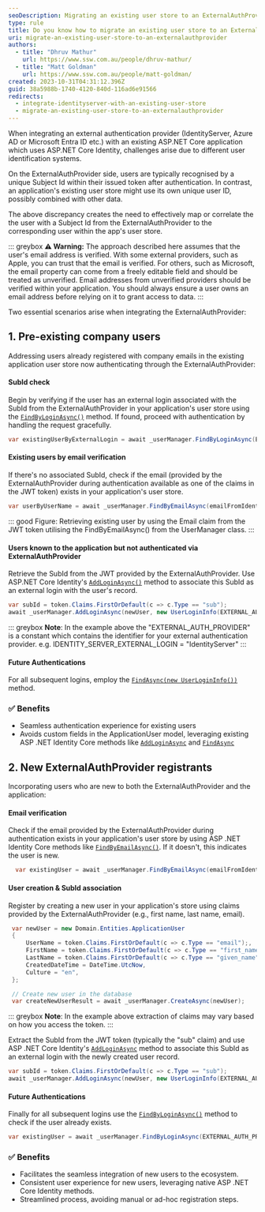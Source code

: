 ```yaml
---
seoDescription: Migrating an existing user store to an ExternalAuthProvider, such as IdentityServer or Azure AD, requires mapping users and handling pre-existing company users and new registrants.
type: rule
title: Do you know how to migrate an existing user store to an ExternalAuthProvider?
uri: migrate-an-existing-user-store-to-an-externalauthprovider
authors:
  - title: "Dhruv Mathur"
    url: https://www.ssw.com.au/people/dhruv-mathur/
  - title: "Matt Goldman"
    url: https://www.ssw.com.au/people/matt-goldman/
created: 2023-10-31T04:31:12.396Z
guid: 38a5988b-1740-4120-840d-116ad6e91566
redirects:
  - integrate-identityserver-with-an-existing-user-store
  - migrate-an-existing-user-store-to-an-externalauthprovider
---
```


When integrating an external authentication provider (IdentityServer, Azure AD or Microsoft Entra ID etc.) with an existing ASP.NET Core application which uses ASP.NET Core Identity, challenges arise due to different user identification systems.

On the ExternalAuthProvider side, users are typically recognised by a unique Subject Id within their issued token after authentication. In contrast, an application's existing user store might use its own unique user ID, possibly combined with other data.

The above discrepancy creates the need to effectively map or correlate the the user with a Subject Id from the ExternalAuthProvider to the corresponding user within the app's user store.

::: greybox
**⚠️ Warning:**
The approach described here assumes that the user's email address is verified. With some external providers, such as Apple, you can trust that the email is verified. For others, such as Microsoft, the email property can come from a freely editable field and should be treated as unverified. Email addresses from unverified providers should be verified within your application. You should always ensure a user owns an email address before relying on it to grant access to data.
:::

Two essential scenarios arise when integrating the ExternalAuthProvider:

## 1. Pre-existing company users

Addressing users already registered with company emails in the existing application user store now authenticating through the ExternalAuthProvider:

#### SubId check

Begin by verifying if the user has an external login associated with the SubId from the ExternalAuthProvider in your application's user store using the [`FindByLoginAsync()`](https://learn.microsoft.com/en-us/dotnet/api/microsoft.aspnetcore.identity.usermanager-1.findbyloginasync?view=aspnetcore-7.0&WT.mc_id=DT-MVP-33518) method. If found, proceed with authentication by handling the request gracefully.

```csharp
var existingUserByExternalLogin = await _userManager.FindByLoginAsync(EXTERNAL_AUTH_PROVIDER, subId);
```

#### Existing users by email verification

If there's no associated SubId, check if the email (provided by the ExternalAuthProvider during authentication available as one of the claims in the JWT token) exists in your application's user store.

```csharp
var userByUserName = await _userManager.FindByEmailAsync(emailFromIdentityServer);
```

::: good
Figure: Retrieving existing user by using the Email claim from the JWT token utilising the FindByEmailAsync() from the UserManager class.
:::

#### Users known to the application but not authenticated via ExternalAuthProvider

Retrieve the SubId from the JWT provided by the ExternalAuthProvider. Use ASP.NET Core Identity's [`AddLoginAsync()`](https://learn.microsoft.com/en-us/dotnet/api/microsoft.aspnetcore.identity.usermanager-1.addloginasync?view=aspnetcore-8.0&WT.mc_id=DT-MVP-33518) method to associate this SubId as an external login with the user's record.

```csharp
var subId = token.Claims.FirstOrDefault(c => c.Type == "sub");
await _userManager.AddLoginAsync(newUser, new UserLoginInfo(EXTERNAL_AUTH_PROVIDER, subId));
```

::: greybox
**Note**: In the example above the "EXTERNAL_AUTH_PROVIDER" is a constant which contains the identifier for your external authentication provider. e.g. IDENTITY_SERVER_EXTERNAL_LOGIN = "IdentityServer"
:::

#### Future Authentications

For all subsequent logins, employ the [`FindAsync(new UserLoginInfo())`](<https://learn.microsoft.com/en-us/previous-versions/aspnet/dn497605(v=vs.108?WT.mc_id=ES-MVP-33518)>) method.

### ✅ Benefits

* Seamless authentication experience for existing users
* Avoids custom fields in the ApplicationUser model, leveraging existing ASP .NET Identity Core methods like [`AddLoginAsync`](https://learn.microsoft.com/en-us/dotnet/api/microsoft.aspnetcore.identity.usermanager-1.addloginasync?view=aspnetcore-8.0&WT.mc_id=DT-MVP-33518) and [`FindAsync`](<https://learn.microsoft.com/en-us/previous-versions/aspnet/dn497605(v=vs.108?WT.mc_id=ES-MVP-33518)>)

## 2. New ExternalAuthProvider registrants

Incorporating users who are new to both the ExternalAuthProvider and the application:

#### Email verification

Check if the email provided by the ExternalAuthProvider during authentication exists in your application's user store by using ASP .NET Identity Core methods like [`FindByEmailAsync()`](https://learn.microsoft.com/en-us/dotnet/api/microsoft.aspnetcore.identity.usermanager-1.findbyemailasync?view=aspnetcore-7.0&WT.mc_id=DT-MVP-33518). If it doesn't, this indicates the user is new.

```csharp
  var existingUser = await _userManager.FindByEmailAsync(emailFromIdentityServer);
```

#### User creation & SubId association

Register by creating a new user in your application's store using claims provided by the ExternalAuthProvider (e.g., first name, last name, email).

```csharp
 var newUser = new Domain.Entities.ApplicationUser
 {
     UserName = token.Claims.FirstOrDefault(c => c.Type == "email");,
     FirstName = token.Claims.FirstOrDefault(c => c.Type == "first_name");,
     LastName = token.Claims.FirstOrDefault(c => c.Type == "given_name");,
     CreatedDateTime = DateTime.UtcNow,
     Culture = "en",
 };

 // Create new user in the database
 var createNewUserResult = await _userManager.CreateAsync(newUser);
```

::: greybox
**Note**: In the example above extraction of claims may vary based on how you access the token.
:::

Extract the SubId from the JWT token (typically the "sub" claim) and use ASP .NET Core Identity's [`AddLoginAsync`](https://learn.microsoft.com/en-us/dotnet/api/microsoft.aspnetcore.identity.usermanager-1.addloginasync?view=aspnetcore-8.0&WT.mc_id=DT-MVP-33518) method to associate this SubId as an external login with the newly created user record.

```csharp
var subId = token.Claims.FirstOrDefault(c => c.Type == "sub");
await _userManager.AddLoginAsync(newUser, new UserLoginInfo(EXTERNAL_AUTH_PROVIDER, subId));
```

#### Future Authentications

Finally for all subsequent logins use the [`FindByLoginAsync()`](https://learn.microsoft.com/en-us/dotnet/api/microsoft.aspnetcore.identity.usermanager-1.findbyloginasync?view=aspnetcore-7.0&WT.mc_id=DT-MVP-33518) method to check if the user already exists.

```csharp
var existingUser = await _userManager.FindByLoginAsync(EXTERNAL_AUTH_PROVIDER, subId));
```

### ✅ Benefits

* Facilitates the seamless integration of new users to the ecosystem.
* Consistent user experience for new users, leveraging native ASP .NET Core Identity methods.
* Streamlined process, avoiding manual or ad-hoc registration steps.

